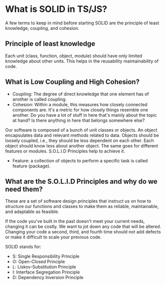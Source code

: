 # What is SOLID in TS/JS?
A few terms to keep in mind before starting SOLID are the principle of least knowledge, coupling, and cohesion.

## Principle of least knowledge
Each unit (class, function, object, module) should have only limited knowledge about other units. This helps in the reusability maintainability of code.

## What is Low Coupling and High Cohesion?
- Coupling: The degree of direct knowledge that one element has of another is called coupling.
- Cohesion: Within a module, this measures how closely connected components are. It's a metric for how closely things resemble one another. Do you have a lot of stuff in here that's mainly about the topic at hand? Is there anything in here that belongs somewhere else?

Our software is composed of a bunch of unit classes or objects. An object encapsulates data and relevant methods related to data. Objects should be loosely coupled, i.e., they should be less dependent on each other. Each object should know less about another object. The same goes for different features or modules. S.O.L.I.D Principles help to achieve it.

- Feature: a collection of objects to perform a specific task is called feature (package).

## What are the S.O.L.I.D Principles and why do we need them?
These are a set of software design principles that instruct us on how to structure our functions and classes to make them as reliable, maintainable, and adaptable as feasible.

If the code you've built in the past doesn't meet your current needs, changing it can be costly. We want to jot down any code that will be altered. Changing your code a second, third, and fourth time should not add defects or make it difficult to scale your previous code.

SOLID stands for:

- S: Single Responsibility Principle
- O: Open-Closed Principle
- L: Liskov-Substitution Principle
- I: Interface Segregation Principle
- D: Dependency Inversion Principle